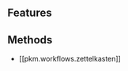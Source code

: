 <!-- see [[pkm.tools.dendron]] for an example -->

<!-- Short description about what this tool does. Ideally include a screenshot -->

## Features

<!-- What primary features does this tool have-->

## Methods

<!-- What [[pkm.methods]] is this tool well suited for?-->
- [[pkm.workflows.zettelkasten]]

